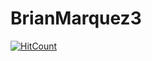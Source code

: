 # BrianMarquez3

[![HitCount](http://hits.dwyl.io/Naereen/badges.svg)](http://hits.dwyl.io/Naereen/badges)
